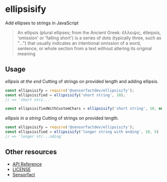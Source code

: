 # ellipsisify
Add ellipses to strings in JavaScript

> An ellipsis (plural ellipses; from the Ancient Greek: ἔλλειψις, élleipsis, 'omission' or 'falling short') is a series of dots (typically three, such as "…") that usually indicates an intentional omission of a word, sentence, or whole section from a text without altering its original meaning

## Usage

*ellipsis at the end*
Cutting of strings on provided length and adding ellipsis.

```javascript
const ellipsisify = require('@sensorfactdev/ellipsisify');
const ellipsisified = ellipsisify('short string', 10);
// => 'short stri...'

const ellipsisifiedWithCustomChars = ellipsisify('short string', 10, null, '…');
```

*ellipsis in a string*
Cutting of strings on provided length.

```javascript
const ellipsisify = require('@sensorfactdev/ellipsisify');
const ellipsisified = ellipsisify('longer string with ending', 10, 5)
// => 'longer str...nding'
```

## Other resources

- [API Reference](API.md)
- [LICENSE](LICENSE)
- [Sensorfact](https://sensorfact.nl)
